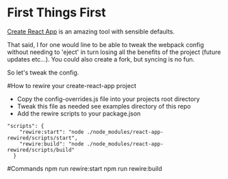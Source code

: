 # First Things First

[Create React App](https://github.com/facebookincubator/create-react-app) is an amazing tool with sensible defaults.

That said, I for one would line to be able to tweak the webpack config without needing to 'eject' in turn losing all the benefits of the project (future updates etc...).  You could also create a fork, but syncing is no fun.

So let's tweak the config.

#How to rewire your create-react-app project

* Copy the config-overrides.js file into your projects root directory
* Tweak this file as needed see examples directory of this repo
* Add the rewire scripts to your package.json
```
"scripts": {
    "rewire:start": "node ./node_modules/react-app-rewired/scripts/start",
    "rewire:build": "node ./node_modules/react-app-rewired/scripts/build"
  }
```

#Commands
npm run rewire:start
npm run rewire:build